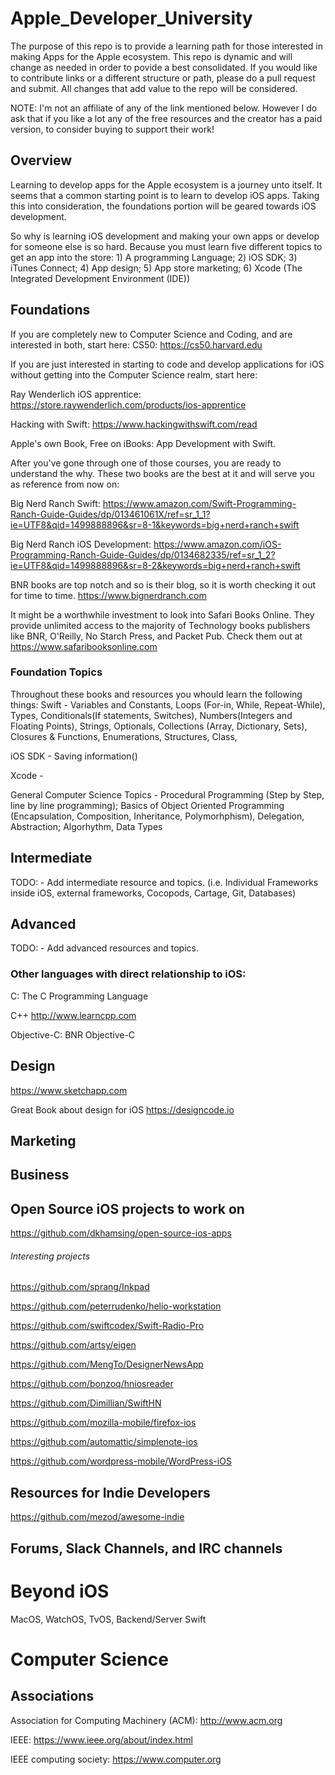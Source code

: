 # Apple_Developer_University
The purpose of this repo is to provide a learning path for those interested in making Apps for the Apple ecosystem. This repo is dynamic and will change as needed in order to povide a best consolidated. If you would like to contribute links or a different structure or path, please do a pull request and submit. All changes that add value to the repo will be considered.

NOTE: I'm not an affiliate of any of the link mentioned below. However I do ask that if you like a lot any of the free resources and the creator has a paid version, to consider buying to support their work!

## Overview
Learning to develop apps for the Apple ecosystem is a journey unto itself. It seems that a common starting point is to learn to develop iOS apps. Taking this into consideration, the foundations portion will be geared towards iOS development.

So why is learning iOS development and making your own apps or develop for someone else is so hard. Because you must learn five different topics to get an app into the store: 1) A programming Language; 2) iOS SDK; 3) iTunes Connect; 4) App design; 5) App store marketing; 6) Xcode (The Integrated Development Environment (IDE))
## Foundations
If you are completely new to Computer Science and Coding, and are interested in both, start here:
CS50: https://cs50.harvard.edu

If you are just interested in starting to code and develop applications for iOS without getting into the Computer Science realm, start here:

Ray Wenderlich iOS apprentice: https://store.raywenderlich.com/products/ios-apprentice

Hacking with Swift: https://www.hackingwithswift.com/read

Apple's own Book, Free on iBooks: App Development with Swift. 

After you've gone through one of those courses, you are ready to understand the why. These two books are the best at it and will serve you as reference from now on:

Big Nerd Ranch Swift: https://www.amazon.com/Swift-Programming-Ranch-Guide-Guides/dp/013461061X/ref=sr_1_1?ie=UTF8&qid=1499888896&sr=8-1&keywords=big+nerd+ranch+swift

Big Nerd Ranch iOS Development: https://www.amazon.com/iOS-Programming-Ranch-Guide-Guides/dp/0134682335/ref=sr_1_2?ie=UTF8&qid=1499888896&sr=8-2&keywords=big+nerd+ranch+swift

BNR books are top notch and so is their blog, so it is worth checking it out for time to time. https://www.bignerdranch.com

It might be a worthwhile investment to look into Safari Books Online. They provide unlimited access to the majority of Technology books publishers like BNR, O'Reilly, No Starch Press, and Packet Pub. Check them out at https://www.safaribooksonline.com

### Foundation Topics
Throughout these books and resources you whould learn the following things:
Swift - Variables and Constants, Loops (For-in, While, Repeat-While), Types, Conditionals(If statements, Switches), Numbers(Integers and Floating Points), Strings, Optionals, Collections (Array, Dictionary, Sets), Closures & Functions, Enumerations, Structures, Class, 

iOS SDK - Saving information()

Xcode - 

General Computer Science Topics - Procedural Programming (Step by Step, line by line programming); Basics of Object Oriented Programming (Encapsulation, Composition, Inheritance, Polymorhphism), Delegation, Abstraction; Algorhythm, Data Types

## Intermediate
TODO: - Add intermediate resource and topics. (i.e. Individual Frameworks inside iOS, external frameworks, Cocopods, Cartage, Git, Databases)

## Advanced
TODO: - Add advanced resources and topics.

### Other languages with direct relationship to iOS: 
C: 
The C Programming Language

C++
http://www.learncpp.com

Objective-C: BNR Objective-C

## Design
https://www.sketchapp.com

Great Book about design for iOS
https://designcode.io

## Marketing
## Business

## Open Source iOS projects to work on
https://github.com/dkhamsing/open-source-ios-apps

###### Interesting projects
https://github.com/sprang/Inkpad

https://github.com/peterrudenko/helio-workstation

https://github.com/swiftcodex/Swift-Radio-Pro

https://github.com/artsy/eigen

https://github.com/MengTo/DesignerNewsApp

https://github.com/bonzoq/hniosreader

https://github.com/Dimillian/SwiftHN

https://github.com/mozilla-mobile/firefox-ios

https://github.com/automattic/simplenote-ios

https://github.com/wordpress-mobile/WordPress-iOS

## Resources for Indie Developers
https://github.com/mezod/awesome-indie

## Forums, Slack Channels, and IRC channels
# Beyond iOS
MacOS, WatchOS, TvOS, Backend/Server Swift

# Computer Science

## Associations
Association for Computing Machinery (ACM): http://www.acm.org

IEEE: https://www.ieee.org/about/index.html

IEEE computing society: https://www.computer.org

